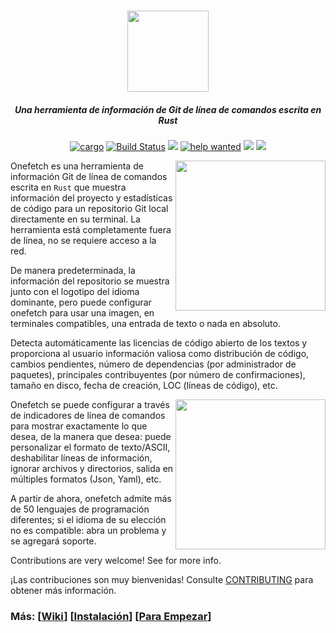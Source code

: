 <h3 align="center"><img src="../assets/onefetch.svg" height="130px"></h3>

<h5 align="center">Una herramienta de información de Git de línea de comandos escrita en Rust</h5>

<p align="center">
	<a href="https://crates.io/crates/onefetch"><img src="https://img.shields.io/crates/v/onefetch.svg" alt="cargo"></a>
	<a href="https://github.com/o2sh/onefetch/actions"><img src="https://github.com/o2sh/onefetch/workflows/CI/badge.svg" alt="Build Status"></a>
  <a href="https://github.com/o2sh/onefetch/wiki/language-Support"><img src="../assets/language-badge.svg"></a>
	<a href="https://github.com/o2sh/onefetch/issues?q=is%3Aissue+is%3Aopen+label%3A%22help+wanted%22"><img src="https://img.shields.io/github/issues/o2sh/onefetch/help%20wanted?color=green" alt="help wanted"></a>
	<a href="./LICENSE.md"><img src="https://img.shields.io/badge/license-MIT-blue.svg"></a>
	<img src="../assets/msrv-badge.svg">
</p>

<img src="../assets/screenshot-1.png" align="right" height="240px">

Onefetch es una herramienta de información Git de línea de comandos escrita en `Rust` que muestra información del proyecto y estadísticas de código para un repositorio Git local directamente en su terminal. La herramienta está completamente fuera de línea, no se requiere acceso a la red.

De manera predeterminada, la información del repositorio se muestra junto con el logotipo del idioma dominante, pero puede configurar onefetch para usar una imagen, en terminales compatibles, una entrada de texto o nada en absoluto.

Detecta automáticamente las licencias de código abierto de los textos y proporciona al usuario información valiosa como distribución de código, cambios pendientes, número de dependencias (por administrador de paquetes), principales contribuyentes (por número de confirmaciones), tamaño en disco, fecha de creación, LOC (líneas de código), etc.

<img src="../assets/screenshot-2.png" align="right" height="240px">

Onefetch se puede configurar a través de indicadores de línea de comandos para mostrar exactamente lo que desea, de la manera que desea: puede personalizar el formato de texto/ASCII, deshabilitar líneas de información, ignorar archivos y directorios, salida en múltiples formatos (Json, Yaml), etc.

A partir de ahora, onefetch admite más de 50 lenguajes de programación diferentes; si el idioma de su elección no es compatible: abra un problema y se agregará soporte.

Contributions are very welcome! See  for more info.

¡Las contribuciones son muy bienvenidas! Consulte [CONTRIBUTING](../CONTRIBUTING.md) para obtener más información.

### Más: \[[Wiki](https://github.com/o2sh/onefetch/wiki)\] \[[Instalación](https://github.com/o2sh/onefetch/wiki/Installation)\] \[[Para Empezar](https://github.com/o2sh/onefetch/wiki/getting-started)\]
